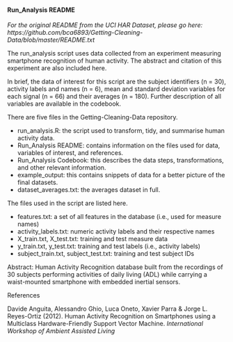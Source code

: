 <h4>Run_Analysis README</h4>

<p><em>For the original README from the UCI HAR Dataset, please go here: https://github.com/bca6893/Getting-Cleaning-Data/blob/master/README.txt</em>

<p>The run_analysis script uses data collected from an experiment measuring smartphone recognition of human activity. The abstract and citation of this experiment are also included here.</p>

<p>In brief, the data of interest for this script are the subject identifiers (n = 30),  activity labels and names (n = 6), mean and standard deviation variables for each signal (n = 66) and their averages (n = 180). Further description of all variables are available in the codebook.</p>

<p>There are five files in the Getting-Cleaning-Data repository.</p>
<ul>
<li>run_analysis.R: the script used to transform, tidy, and summarise human activity data.</li>
<li>Run_Analysis README: contains information on the files used for data, variables of interest, and references.</li>
<li>Run_Analysis Codebook: this describes the data steps, transformations, and other relevant information.</li>
<li>example_output: this contains snippets of data for a better picture of the final datasets. </li>
<li>dataset_averages.txt: the averages dataset in full.
</ul>

<p>The files used in the script are listed here.</p>
<ul>
<li>features.txt: a set of all features in the database (i.e., used for measure names)</li>
<li>activity_labels.txt: numeric activity labels and their respective names</li>
<li>X_train.txt, X_test.txt: training and test measure data</li>
<li>y_train.txt, y_test.txt: training and test labels (i.e., activity labels)</li>
<li>subject_train.txt, subject_test.txt: training and test subject IDs</li>
</ul>

<p>Abstract: Human Activity Recognition database built from the recordings of 30 subjects performing activities of daily living (ADL) while carrying a waist-mounted smartphone with embedded inertial sensors.</p>

<p>References</p>

<p>Davide Anguita, Alessandro Ghio, Luca Oneto, Xavier Parra & Jorge L. Reyes-Ortiz (2012). Human Activity Recognition on 					Smartphones using a Multiclass Hardware-Friendly Support Vector Machine. <em>International Workshop of Ambient 
			Assisted Living</em></p>

</body>

